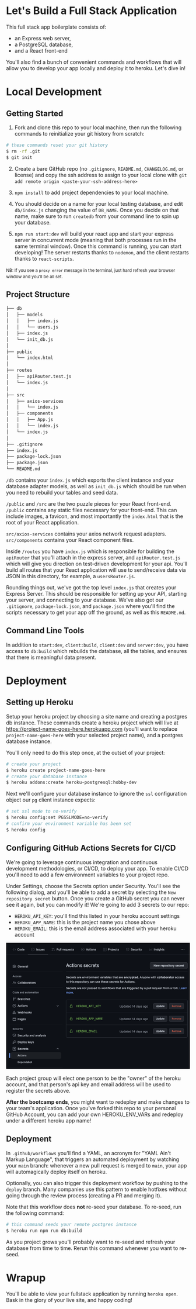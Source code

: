 # Let's Build a Full Stack Application

This full stack app boilerplate consists of:

- an Express web server,
- a PostgreSQL database,
- and a React front-end

You'll also find a bunch of convenient commands and workflows that will allow you to develop your app locally and deploy it to heroku. Let's dive in!

# Local Development

## Getting Started

1. Fork and clone this repo to your local machine, then run the following commands to reinitialize your git history from scratch:

```bash
# these commands reset your git history
$ rm -rf .git
$ git init
```

2. Create a bare GitHub repo (no `.gitignore`, `README.md`, `CHANGELOG.md`, or license) and copy the ssh address to assign to your local clone with `git add remote origin <paste-your-ssh-address-here>`

3. `npm install` to add project dependencies to your local machine.

4. You should decide on a name for your local testing database, and edit `db/index.js` changing the value of `DB_NAME`. Once you decide on that name, make sure to run `createdb` from your command line to spin up your database.

5. `npm run start:dev` will build your react app and start your express server in concurrent mode (meaning that both processes run in the same terminal window). Once this command is running, you can start developing! The server restarts thanks to `nodemon`, and the client restarts thanks to `react-scripts`.

<small>NB: If you see a `proxy error` message in the terminal, just hard refresh your browser window and you'll be all set.</small>

## Project Structure

```bash
├── db
│   ├── models
│   │   ├── index.js
│   │   └── users.js
│   ├── index.js
│   └── init_db.js
│
├── public
│   └── index.html
│
├── routes
│   ├── apiRouter.test.js
│   └── index.js
│
├── src
│   ├── axios-services
│   │   └── index.js
│   ├── components
│   │   ├── App.js
│   │   └── index.js
│   └── index.js
│
├── .gitignore
├── index.js
├── package-lock.json
├── package.json
└── README.md
```

`/db` contains your `index.js` which exports the client instance and your database adapter models, as well as `init_db.js` which should be run when you need to rebuild your tables and seed data.

`/public` and `/src` are the two puzzle pieces for your React front-end. `/public` contains any static files necessary for your front-end. This can include images, a favicon, and most importantly the `index.html` that is the root of your React application.

`src/axios-services` contains your axios network request adapters. `src/components` contains your React component files.

Inside `/routes` you have `index.js` which is responsible for building the `apiRouter` that you'll attach in the express server, and `apiRouter.test.js` which will give you direction on test-driven development for your api. You'll build all routes that your React application will use to send/receive data via JSON in this directory, for example, a `usersRouter.js`.

Rounding things out, we've got the top level `index.js` that creates your Express Server. This should be responsible for setting up your API, starting your server, and connecting to your database. We've also got our `.gitignore`, `package-lock.json`, and `package.json` where you'll find the scripts necessary to get your app off the ground, as well as this `README.md`.

## Command Line Tools

In addition to `start:dev`, `client:build`, `client:dev` and `server:dev`, you have access to `db:build` which rebuilds the database, all the tables, and ensures that there is meaningful data present.

# Deployment

## Setting up Heroku

Setup your heroku project by choosing a site name and creating a postgres db instance. These commands create a heroku project which will live at https://project-name-goes-here.herokuapp.com (you'll want to replace `project-name-goes-here` with your selected project name), and a postgres database instance.

You'll only need to do this step once, at the outset of your project:

```bash
# create your project
$ heroku create project-name-goes-here
# create your database instance
$ heroku addons:create heroku-postgresql:hobby-dev
```

Next we'll configure your database instance to ignore the `ssl` configuration object our `pg` client instance expects:

```bash
# set ssl mode to no-verify
$ heroku config:set PGSSLMODE=no-verify
# confirm your environment variable has been set
$ heroku config
```

## Configuring GitHub Actions Secrets for CI/CD

We're going to leverage continuous integration and continuous development methodologies, or CI/CD, to deploy your app. To enable CI/CD you'll need to add a few environment variables to your project repo.

Under Settings, choose the Secrets option under Security. You'll see the following dialog, and you'll be able to add a secret by selecting the `New repository secret` button. Once you create a GitHub secret you can never see it again, but you can modify it! We're going to add 3 secrets to our repo:

- `HEROKU_API_KEY`: you'll find this listed in your heroku account settings
- `HEROKU_APP_NAME`: this is the project name you chose above
- `HEROKU_EMAIL`: this is the email address associated with your heroku account

![](/assets/github-actions-secrets.png)

Each project group will elect one person to be the "owner" of the heroku account, and that person's api key and email address will be used to register the secrets above.

**After the bootcamp ends**, you might want to redeploy and make changes to your team's application. Once you've forked this repo to your personal GitHub Account, you can add your own HEROKU_ENV_VARs and redeploy under a different heroku app name!

## Deployment

In `.github/workflows` you'll find a YAML, an acronym for "YAML Ain't Markup Language", that triggers an automated deployment by watching your `main` branch: whenever a new pull request is merged to `main`, your app will automagically deploy itself on heroku.

Optionally, you can also trigger this deployment workflow by pushing to the `deploy` branch. Many companies use this pattern to enable hotfixes without going through the review process (creating a PR and merging it).

Note that this workflow does **not** re-seed your database. To re-seed, run the following command:

```bash
# this command seeds your remote postgres instance
$ heroku run npm run db:build
```

As you project grows you'll probably want to re-seed and refresh your database from time to time. Rerun this command whenever you want to re-seed.

# Wrapup

You'll be able to view your fullstack application by running `heroku open`. Bask in the glory of your live site, and happy coding!
